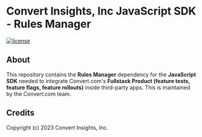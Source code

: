 # Convert Insights, Inc JavaScript SDK - Rules Manager

[![license](https://img.shields.io/badge/license-Apache--2.0-green)](https://choosealicense.com/licenses/apache-2.0/)

## About

This repository contains the **Rules Manager** dependency for the **JavaScript SDK** needed to integrate Convert.com's **Fullstack Product (feature tests, feature flags, feature rollouts)** inside third-party apps. This is maintained by the Convert.com team.

## Credits

Copyright (c) 2023 Convert Insights, Inc.

